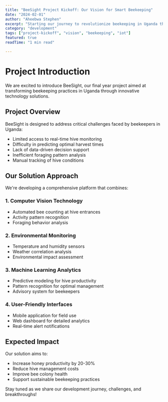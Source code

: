 ```yaml
---
title: "BeeSight Project Kickoff: Our Vision for Smart Beekeeping"
date: "2024-02-01"
author: "Aheebwa Stephen"
excerpt: "Starting our journey to revolutionize beekeeping in Uganda through IoT and machine learning technologies."
category: "development"
tags: ["project-kickoff", "vision", "beekeeping", "iot"]
featured: true
readTime: "1 min read"

---
```


# Project Introduction

We are excited to introduce BeeSight, our final year project aimed at transforming beekeeping practices in Uganda through innovative technology solutions.

## Project Overview

BeeSight is designed to address critical challenges faced by beekeepers in Uganda:

- Limited access to real-time hive monitoring
- Difficulty in predicting optimal harvest times  
- Lack of data-driven decision support
- Inefficient foraging pattern analysis
- Manual tracking of hive conditions

## Our Solution Approach

We're developing a comprehensive platform that combines:

### 1. Computer Vision Technology
- Automated bee counting at hive entrances
- Activity pattern recognition
- Foraging behavior analysis

### 2. Environmental Monitoring
- Temperature and humidity sensors
- Weather correlation analysis
- Environmental impact assessment

### 3. Machine Learning Analytics
- Predictive modeling for hive productivity
- Pattern recognition for optimal management
- Advisory system for beekeepers

### 4. User-Friendly Interfaces
- Mobile application for field use
- Web dashboard for detailed analytics
- Real-time alert notifications

## Expected Impact

Our solution aims to:
- Increase honey productivity by 20-30%
- Reduce hive management costs
- Improve bee colony health
- Support sustainable beekeeping practices

Stay tuned as we share our development journey, challenges, and breakthroughs!